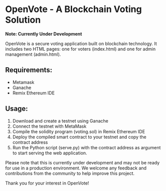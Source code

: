 # OpenVote - A Blockchain Voting Solution

**Note: Currently Under Development**

OpenVote is a secure voting application built on blockchain technology. It includes two HTML pages: one for voters (index.html) and one for admin management (admin.html).

## Requirements:
- Metamask
- Ganache
- Remix Ethereum IDE

## Usage:
1. Download and create a testnet using Ganache
2. Connect the testnet with MetaMask
3. Compile the solidity program (voting.sol) in Remix Ethereum IDE
4. Deploy the compiled smart contract to your testnet and copy the contract address
5. Run the Python script (serve.py) with the contract address as argument to start serving the web application.

Please note that this is currently under development and may not be ready for use in a production environment. We welcome any feedback and contributions from the community to help improve this project.

Thank you for your interest in OpenVote!
